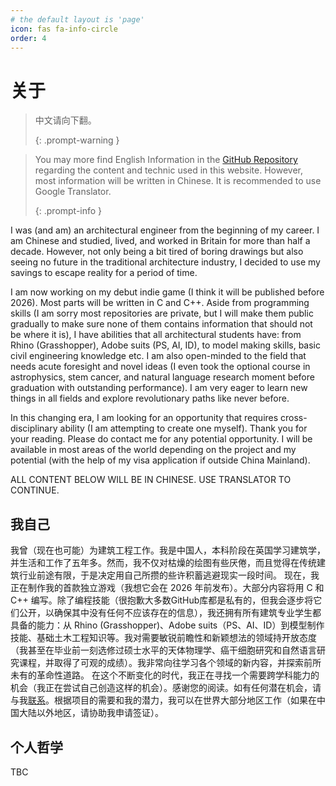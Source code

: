 ```yaml
---
# the default layout is 'page'
icon: fas fa-info-circle
order: 4
---
```


# 关于

> 中文请向下翻。
>
> {: .prompt-warning }

> You may more find English Information in the [GitHub Repository](https://github.com/imcpap/imcpap.github.io) regarding the content and technic used in this website. However, most information will be written in Chinese. It is recommended to use Google Translator. 
>
> {: .prompt-info }

I was (and am) an architectural engineer from the beginning of my career. I am Chinese and studied, lived, and worked in Britain for more than half a decade. However, not only being a bit tired of boring drawings but also seeing no future in the traditional architecture industry, I decided to use my savings to escape reality for a period of time. 

I am now working on my debut indie game (I think it will be published before 2026). Most parts will be written in C and C++. Aside from programming skills (I am sorry most repositories are private, but I will make them public gradually to make sure none of them contains information that should not be where it is), I have abilities that all architectural students have: from Rhino (Grasshopper), Adobe suits (PS, AI, ID), to model making skills, basic civil engineering knowledge etc. I am also open-minded to the field that needs acute foresight and novel ideas (I even took the optional course in astrophysics, stem cancer, and natural language research moment before graduation with outstanding performance). I am very eager to learn new things in all fields and explore revolutionary paths like never before.

In this changing era, I am looking for an opportunity that requires cross-disciplinary ability (I am attempting to create one myself). Thank you for your reading. Please do contact me for any potential opportunity. I will be available in most areas of the world depending on the project and my potential (with the help of my visa application if outside China Mainland). 

ALL CONTENT BELOW WILL BE IN CHINESE. USE TRANSLATOR TO CONTINUE. 

## 我自己

我曾（现在也可能）为建筑工程工作。我是中国人，本科阶段在英国学习建筑学，并生活和工作了五年多。然而，我不仅对枯燥的绘图有些厌倦，而且觉得在传统建筑行业前途有限，于是决定用自己所攒的些许积蓄逃避现实一段时间。
现在，我正在制作我的首款独立游戏（我想它会在 2026 年前发布）。大部分内容将用 C 和 C++ 编写。除了编程技能（很抱歉大多数GitHub库都是私有的，但我会逐步将它们公开，以确保其中没有任何不应该存在的信息），我还拥有所有建筑专业学生都具备的能力：从 Rhino (Grasshopper)、Adobe suits（PS、AI、ID）到模型制作技能、基础土木工程知识等。我对需要敏锐前瞻性和新颖想法的领域持开放态度（我甚至在毕业前一刻选修过硕士水平的天体物理学、癌干细胞研究和自然语言研究课程，并取得了可观的成绩）。我非常向往学习各个领域的新内容，并探索前所未有的革命性道路。
在这个不断变化的时代，我正在寻找一个需要跨学科能力的机会（我正在尝试自己创造这样的机会）。感谢您的阅读。如有任何潜在机会，请与我[联系](mailto:me@imyutong.wang)。根据项目的需要和我的潜力，我可以在世界大部分地区工作（如果在中国大陆以外地区，请协助我申请签证）。

## 个人哲学

TBC